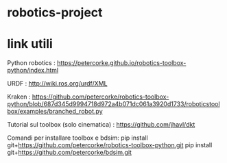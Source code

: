 # robotics-project

# link utili

Python robotics : https://petercorke.github.io/robotics-toolbox-python/index.html

URDF : http://wiki.ros.org/urdf/XML

Kraken : https://github.com/petercorke/robotics-toolbox-python/blob/687d345d9994718d972a4b071dc061a3920d1733/roboticstoolbox/examples/branched_robot.py

Tutorial sul toolbox (solo cinematica) : https://github.com/jhavl/dkt

Comandi per installare toolbox e bdsim:
pip install git+https://github.com/petercorke/robotics-toolbox-python.git
pip install git+https://github.com/petercorke/bdsim.git 
